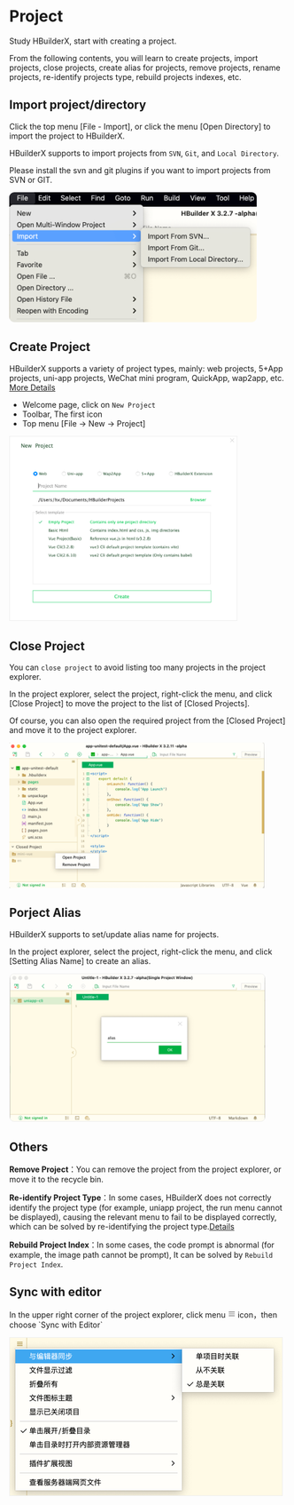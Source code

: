# Project

Study HBuilderX, start with creating a project.

From the following contents, you will learn to create projects, import projects, close projects, create alias for projects, remove projects, rename projects, re-identify projects type, rebuild projects indexes, etc.

## Import project/directory

Click the top menu [File - Import], or click the menu [Open Directory] to import the project to HBuilderX.

HBuilderX supports to import projects from `SVN`, `Git`, and `Local Directory`.

Please install the svn and git plugins if you want to import projects from SVN or GIT.

<img src="/static/snapshots/tutorial/project/project_import_en.png" style="zoom: 45%; border-radius: 20px;" />

## Create Project

HBuilderX supports a variety of project types, mainly: web projects, 5+App projects, uni-app projects, WeChat mini program, QuickApp, wap2app, etc. [More Details](/Tutorial/Other/ProjectType)    

- Welcome page, click on `New Project`
- Toolbar, The first icon
- Top menu [File -> New -> Project]

<img src="/static/snapshots/tutorial/project/project_new_en.png" style="zoom: 40%; border: 1px solid #eee;" />

## Close Project

You can `close project` to avoid listing too many projects in the project explorer.

In the project explorer, select the project, right-click the menu, and click [Close Project] to move the project to the list of [Closed Projects].

Of course, you can also open the required project from the [Closed Project] and move it to the project explorer.

<img src="/static/snapshots/tutorial/project/project_close_en.png" style="zoom: 45%;" />

## Porject Alias

HBuilderX supports to set/update alias name for projects.

In the project explorer, select the project, right-click the menu, and click [Setting Alias Name] to create an alias.

<img src="/static/snapshots/tutorial/project/project_alias_en.png" style="zoom: 45%; border: 1px solid #eee; border-radius: 20px;" />

## Others

**Remove Project**：You can remove the project from the project explorer, or move it to the recycle bin.

**Re-identify Project Type**：In some cases, HBuilderX does not correctly identify the project type (for example, uniapp project, the run menu cannot be displayed), causing the relevant menu to fail to be displayed correctly, which can be solved by re-identifying the project type.[Details](/Tutorial/ProjectType)

**Rebuild Project Index**：In some cases, the code prompt is abnormal (for example, the image path cannot be prompt), It can be solved by `Rebuild Project Index`.

## Sync with editor

<p>In the upper right corner of the project explorer, click menu <svg t="1631502274114" class="icon" viewBox="0 0 1024 1024" version="1.1" xmlns="http://www.w3.org/2000/svg" p-id="24803" width="14" height="14"><path d="M873.8304 552.96h-737.28c-22.528 0-40.96-18.432-40.96-40.96s18.432-40.96 40.96-40.96h737.28c22.528 0 40.96 18.432 40.96 40.96s-18.432 40.96-40.96 40.96zM873.8304 307.2h-737.28c-22.528 0-40.96-18.432-40.96-40.96s18.432-40.96 40.96-40.96h737.28c22.528 0 40.96 18.432 40.96 40.96s-18.432 40.96-40.96 40.96zM873.8304 798.72h-737.28c-22.528 0-40.96-18.432-40.96-40.96s18.432-40.96 40.96-40.96h737.28c22.528 0 40.96 18.432 40.96 40.96s-18.432 40.96-40.96 40.96z" p-id="24804" fill="#707070"></path></svg> icon</svg>，then choose `Sync with Editor`</p>

<img src="/static/snapshots/tutorial/settings/sync.png" style="zoom: 50%;border: 1px solid #eee;" />
